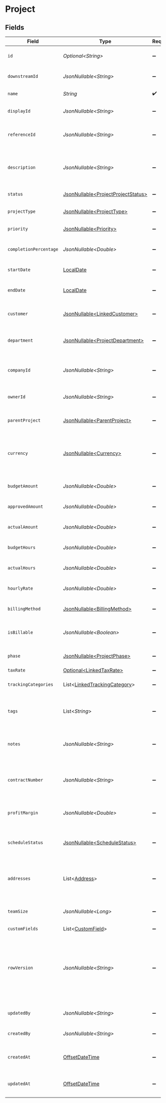 # Project


## Fields

| Field                                                                                                                                      | Type                                                                                                                                       | Required                                                                                                                                   | Description                                                                                                                                | Example                                                                                                                                    |
| ------------------------------------------------------------------------------------------------------------------------------------------ | ------------------------------------------------------------------------------------------------------------------------------------------ | ------------------------------------------------------------------------------------------------------------------------------------------ | ------------------------------------------------------------------------------------------------------------------------------------------ | ------------------------------------------------------------------------------------------------------------------------------------------ |
| `id`                                                                                                                                       | *Optional\<String>*                                                                                                                        | :heavy_minus_sign:                                                                                                                         | A unique identifier for an object.                                                                                                         | 12345                                                                                                                                      |
| `downstreamId`                                                                                                                             | *JsonNullable\<String>*                                                                                                                    | :heavy_minus_sign:                                                                                                                         | The third-party API ID of original entity                                                                                                  | 12345                                                                                                                                      |
| `name`                                                                                                                                     | *String*                                                                                                                                   | :heavy_check_mark:                                                                                                                         | Name of the project                                                                                                                        | Website Redesign Project                                                                                                                   |
| `displayId`                                                                                                                                | *JsonNullable\<String>*                                                                                                                    | :heavy_minus_sign:                                                                                                                         | User-friendly project identifier                                                                                                           | PROJ-001                                                                                                                                   |
| `referenceId`                                                                                                                              | *JsonNullable\<String>*                                                                                                                    | :heavy_minus_sign:                                                                                                                         | External reference identifier for the project                                                                                              | WD-REF-2024-001                                                                                                                            |
| `description`                                                                                                                              | *JsonNullable\<String>*                                                                                                                    | :heavy_minus_sign:                                                                                                                         | Detailed description of the project                                                                                                        | Complete redesign of the company website including new branding and improved user experience                                               |
| `status`                                                                                                                                   | [JsonNullable\<ProjectProjectStatus>](../../models/components/ProjectProjectStatus.md)                                                     | :heavy_minus_sign:                                                                                                                         | Current status of the project                                                                                                              | active                                                                                                                                     |
| `projectType`                                                                                                                              | [JsonNullable\<ProjectType>](../../models/components/ProjectType.md)                                                                       | :heavy_minus_sign:                                                                                                                         | Type or category of the project                                                                                                            | client_project                                                                                                                             |
| `priority`                                                                                                                                 | [JsonNullable\<Priority>](../../models/components/Priority.md)                                                                             | :heavy_minus_sign:                                                                                                                         | Priority level of the project                                                                                                              | high                                                                                                                                       |
| `completionPercentage`                                                                                                                     | *JsonNullable\<Double>*                                                                                                                    | :heavy_minus_sign:                                                                                                                         | Percentage of project completion (0-100)                                                                                                   | 75.5                                                                                                                                       |
| `startDate`                                                                                                                                | [LocalDate](https://docs.oracle.com/javase/8/docs/api/java/time/LocalDate.html)                                                            | :heavy_minus_sign:                                                                                                                         | Start date of the project                                                                                                                  | 2024-01-15                                                                                                                                 |
| `endDate`                                                                                                                                  | [LocalDate](https://docs.oracle.com/javase/8/docs/api/java/time/LocalDate.html)                                                            | :heavy_minus_sign:                                                                                                                         | Expected or actual end date of the project                                                                                                 | 2024-06-30                                                                                                                                 |
| `customer`                                                                                                                                 | [JsonNullable\<LinkedCustomer>](../../models/components/LinkedCustomer.md)                                                                 | :heavy_minus_sign:                                                                                                                         | The customer this entity is linked to.                                                                                                     |                                                                                                                                            |
| `department`                                                                                                                               | [JsonNullable\<ProjectDepartment>](../../models/components/ProjectDepartment.md)                                                           | :heavy_minus_sign:                                                                                                                         | Department or organizational unit associated with the project                                                                              |                                                                                                                                            |
| `companyId`                                                                                                                                | *JsonNullable\<String>*                                                                                                                    | :heavy_minus_sign:                                                                                                                         | The company ID the transaction belongs to                                                                                                  | 12345                                                                                                                                      |
| `ownerId`                                                                                                                                  | *JsonNullable\<String>*                                                                                                                    | :heavy_minus_sign:                                                                                                                         | ID of the user who owns/manages this project                                                                                               | 12345                                                                                                                                      |
| `parentProject`                                                                                                                            | [JsonNullable\<ParentProject>](../../models/components/ParentProject.md)                                                                   | :heavy_minus_sign:                                                                                                                         | Parent project if this is a subproject                                                                                                     |                                                                                                                                            |
| `currency`                                                                                                                                 | [JsonNullable\<Currency>](../../models/components/Currency.md)                                                                             | :heavy_minus_sign:                                                                                                                         | Indicates the associated currency for an amount of money. Values correspond to [ISO 4217](https://en.wikipedia.org/wiki/ISO_4217).         | USD                                                                                                                                        |
| `budgetAmount`                                                                                                                             | *JsonNullable\<Double>*                                                                                                                    | :heavy_minus_sign:                                                                                                                         | Total budgeted amount for the project                                                                                                      | 50000                                                                                                                                      |
| `approvedAmount`                                                                                                                           | *JsonNullable\<Double>*                                                                                                                    | :heavy_minus_sign:                                                                                                                         | Approved budget amount for the project                                                                                                     | 48000                                                                                                                                      |
| `actualAmount`                                                                                                                             | *JsonNullable\<Double>*                                                                                                                    | :heavy_minus_sign:                                                                                                                         | Total actual amount spent on the project                                                                                                   | 45250.75                                                                                                                                   |
| `budgetHours`                                                                                                                              | *JsonNullable\<Double>*                                                                                                                    | :heavy_minus_sign:                                                                                                                         | Total budgeted hours for the project                                                                                                       | 400                                                                                                                                        |
| `actualHours`                                                                                                                              | *JsonNullable\<Double>*                                                                                                                    | :heavy_minus_sign:                                                                                                                         | Total actual hours worked on the project                                                                                                   | 385.5                                                                                                                                      |
| `hourlyRate`                                                                                                                               | *JsonNullable\<Double>*                                                                                                                    | :heavy_minus_sign:                                                                                                                         | Default hourly rate for project work                                                                                                       | 125                                                                                                                                        |
| `billingMethod`                                                                                                                            | [JsonNullable\<BillingMethod>](../../models/components/BillingMethod.md)                                                                   | :heavy_minus_sign:                                                                                                                         | Method used for billing this project                                                                                                       | time_and_materials                                                                                                                         |
| `isBillable`                                                                                                                               | *JsonNullable\<Boolean>*                                                                                                                   | :heavy_minus_sign:                                                                                                                         | Indicates if the project is billable to the customer                                                                                       | true                                                                                                                                       |
| `phase`                                                                                                                                    | [JsonNullable\<ProjectPhase>](../../models/components/ProjectPhase.md)                                                                     | :heavy_minus_sign:                                                                                                                         | Current phase of the project lifecycle                                                                                                     | execution                                                                                                                                  |
| `taxRate`                                                                                                                                  | [Optional\<LinkedTaxRate>](../../models/components/LinkedTaxRate.md)                                                                       | :heavy_minus_sign:                                                                                                                         | N/A                                                                                                                                        |                                                                                                                                            |
| `trackingCategories`                                                                                                                       | List\<[LinkedTrackingCategory](../../models/components/LinkedTrackingCategory.md)>                                                         | :heavy_minus_sign:                                                                                                                         | A list of linked tracking categories.                                                                                                      |                                                                                                                                            |
| `tags`                                                                                                                                     | List\<*String*>                                                                                                                            | :heavy_minus_sign:                                                                                                                         | Tags associated with the project                                                                                                           | [<br/>"website",<br/>"redesign",<br/>"urgent"<br/>]                                                                                        |
| `notes`                                                                                                                                    | *JsonNullable\<String>*                                                                                                                    | :heavy_minus_sign:                                                                                                                         | Additional notes about the project                                                                                                         | Client has requested modern design with mobile-first approach                                                                              |
| `contractNumber`                                                                                                                           | *JsonNullable\<String>*                                                                                                                    | :heavy_minus_sign:                                                                                                                         | Contract or agreement number associated with the project                                                                                   | CNT-2024-001                                                                                                                               |
| `profitMargin`                                                                                                                             | *JsonNullable\<Double>*                                                                                                                    | :heavy_minus_sign:                                                                                                                         | Expected profit margin percentage for the project                                                                                          | 15.5                                                                                                                                       |
| `scheduleStatus`                                                                                                                           | [JsonNullable\<ScheduleStatus>](../../models/components/ScheduleStatus.md)                                                                 | :heavy_minus_sign:                                                                                                                         | Current status of project schedule compared to plan                                                                                        | on_schedule                                                                                                                                |
| `addresses`                                                                                                                                | List\<[Address](../../models/components/Address.md)>                                                                                       | :heavy_minus_sign:                                                                                                                         | An array of addresses associated with the project (billing, job site, etc.)                                                                |                                                                                                                                            |
| `teamSize`                                                                                                                                 | *JsonNullable\<Long>*                                                                                                                      | :heavy_minus_sign:                                                                                                                         | Number of team members assigned to the project                                                                                             | 8                                                                                                                                          |
| `customFields`                                                                                                                             | List\<[CustomField](../../models/components/CustomField.md)>                                                                               | :heavy_minus_sign:                                                                                                                         | N/A                                                                                                                                        |                                                                                                                                            |
| `rowVersion`                                                                                                                               | *JsonNullable\<String>*                                                                                                                    | :heavy_minus_sign:                                                                                                                         | A binary value used to detect updates to a object and prevent data conflicts. It is incremented each time an update is made to the object. | 1-12345                                                                                                                                    |
| `updatedBy`                                                                                                                                | *JsonNullable\<String>*                                                                                                                    | :heavy_minus_sign:                                                                                                                         | The user who last updated the object.                                                                                                      | 12345                                                                                                                                      |
| `createdBy`                                                                                                                                | *JsonNullable\<String>*                                                                                                                    | :heavy_minus_sign:                                                                                                                         | The user who created the object.                                                                                                           | 12345                                                                                                                                      |
| `createdAt`                                                                                                                                | [OffsetDateTime](https://docs.oracle.com/javase/8/docs/api/java/time/OffsetDateTime.html)                                                  | :heavy_minus_sign:                                                                                                                         | The date and time when the object was created.                                                                                             | 2020-09-30T07:43:32.000Z                                                                                                                   |
| `updatedAt`                                                                                                                                | [OffsetDateTime](https://docs.oracle.com/javase/8/docs/api/java/time/OffsetDateTime.html)                                                  | :heavy_minus_sign:                                                                                                                         | The date and time when the object was last updated.                                                                                        | 2020-09-30T07:43:32.000Z                                                                                                                   |